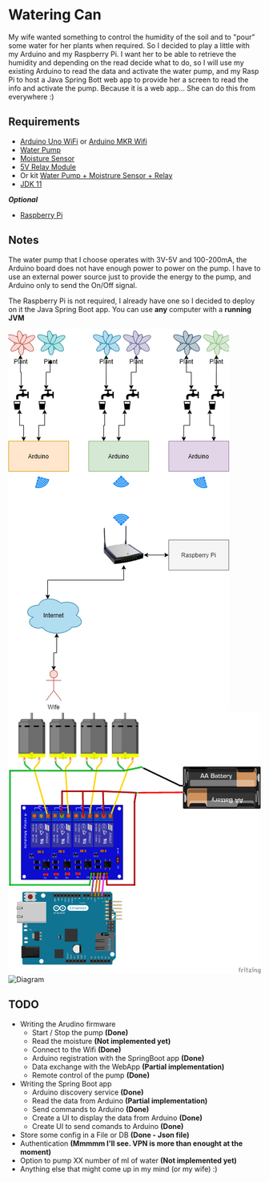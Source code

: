 # Watering Can

My wife wanted something to control the humidity of the soil and to "pour" some water for her plants when required. So I decided to play a little with my Arduino and my Raspberry Pi.
I want her to be able to retrieve the humidity and depending on the read decide what to do, so I will use my existing Arduino to read the data and activate the water pump, and my Rasp Pi to host a Java Spring Bott web app to provide her a screen to read the info and activate the pump. Because it is a web app... She can do this from everywhere :) 


## Requirements

* [Arduino Uno WiFi](https://store.arduino.cc/arduino-uno-wiFi-rev2) or [Arduino MKR Wifi](https://store.arduino.cc/arduino-mkr-wifi-1010)
* [Water Pump](https://www.amazon.it/gp/product/B082PM8L6X/ref=ppx_yo_dt_b_asin_title_o01_s00?ie=UTF8&psc=1)
* [Moisture Sensor](https://www.amazon.it/gp/product/B07L2RV1D2/ref=ppx_yo_dt_b_asin_title_o00_s00?ie=UTF8&psc=1)
* [5V Relay Module](https://www.amazon.it/gp/product/B06XRJ6XBJ/ref=ppx_yo_dt_b_asin_title_o00_s00?ie=UTF8&psc=1)
* Or kit [Water Pump + Moistrure Sensor + Relay](https://www.amazon.it/gp/product/B0814HXWVV/ref=ppx_yo_dt_b_asin_title_o01_s00?ie=UTF8&th=1)
* [JDK 11](https://www.oracle.com/java/technologies/javase-jdk11-downloads.html)

***Optional***

* [Raspberry Pi](https://www.raspberrypi.org/products/raspberry-pi-4-model-b/)

## Notes

The water pump that I choose operates with 3V-5V and 100-200mA, the Arduino board does not have enough power to power on the pump. I have to use an external power source just to provide the energy to the pump, and Arduino only to send the On/Off signal.

The Raspberry Pi is not required, I already have one so I decided to deploy on it the Java Spring Boot app. You can use **any** computer with a **running JVM**

![Diagram](./Misc/pictures/diagram.png)
![Diagram](./Misc/pictures/FritzingSketch_bb.png)
![Diagram](./Misc/videos/video.gif)
## TODO

* Writing the Arudino firmware
    * Start / Stop the pump **(Done)**
    * Read the moisture **(Not implemented yet)**
    * Connect to the Wifi **(Done)**
    * Arduino registration with the SpringBoot app **(Done)**
    * Data exchange with the WebApp **(Partial implementation)**
    * Remote control of the pump **(Done)**
* Writing the Spring Boot app
    * Arduino discovery service **(Done)**
    * Read the data from Arduino **(Partial implementation)**
    * Send commands to Arduino **(Done)**
    * Create a UI to display the data from Arduino **(Done)**
    * Create UI to send comands to Arduino **(Done)**
* Store some config in a File or DB **(Done - Json file)**
* Authentication **(Mmmmm I'll see. VPN is more than enought at the moment)**
* Option to pump XX number of ml of water **(Not implemented yet)**
* Anything else that might come up in my mind (or my wife) :)